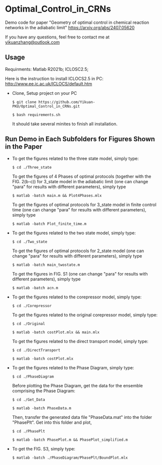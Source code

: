 # Optimal_Control_in_CRNs
Demo code for paper "Geometry of optimal control in chemical reaction networks in the adiabatic limit"
https://arxiv.org/abs/2407.05620

If you have any questions, feel free to contact me at yikuanzhang@outlook.com
## Usage

Requirments: Matlab R2021b; ICLOSC2.5;

Here is the instruction to install ICLOCS2.5 in PC: http://www.ee.ic.ac.uk/ICLOCS/default.htm 

* Clone, Setup project on your PC
  ```
  $ git clone https://github.com/Yikuan-PKU/Optimal_Control_in_CRNs.git
  ```
  ```
  $ bash requirements.sh
  ```
  It should take several minites to finish all installation.
   
## Run Demo in Each Subfolders for Figures Shown in the Paper


 * To get the figures related to the three state model, simply type:  
    ```
    $ cd ./Three_state
    ```
    To get the figures of 4 Phases of optimal protocols (together with the FIG. 2(b-c)) for 3_state model in the adiabatic limit (one can change "para" for results with different parameters), simply type
    ```
    $ matlab -batch main.m && Plot4Phases.mlx
    ```
    To get the figures of optimal protocols for 3_state model in finite control time (one can change "para" for results with different parameters), simply type
    ```
    $ matlab -batch Plot_finite_time.m 
    ```

 
 * To get the figures related to the two state model, simply type:
    ```
    $ cd ./Two_state
    ```
    To get the figures of optimal protocols for 2_state model (one can change "para" for results with different parameters), simply type
    ```
    $ matlab -batch main_twostate.m 
    ```
    To get the figures in FIG. S1 (one can change "para" for results with different parameters), simply type
    ```
    $ matlab -batch acn.m 
    ```
 
 
 * To get the figures related to the corepressor model, simply type:
    ```
    $ cd ./Corepressor
    ```
    To get the figures related to the original corepressor model, simply type:
    ```
    $ cd ./Original
    ```
    ```
    $ matlab -batch costPlot.mlx && main.mlx
    ```
    To get the figures related to the direct transport model, simply type:
    ```
    $ cd ./DirectTransport
    ```
    ```
    $ matlab -batch costPlot.mlx 
    ```
 * To get the figures related to the Phase Diagram, simply type:
    ```
    $ cd ./PhaseDiagram
    ```
    Before plotting the Phase Diagram, get the data for the ensemble comprising the Phase Diagram:
    ```
    $ cd ./Get_Data
    ```
    ```
    $ matlab -batch PhaseData.m
    ```
    Then, transfer the generated data file "PhaseData.mat" into the folder "PhasePlt". Get into this folder and plot,
    ```
    $ cd ./PhasePlt
    ```
    ```
    $ matlab -batch PhasePlot.m && PhasePlot_simplified.m
    ```

 * To get the FIG. S3, simply type:

    ```
    $ matlab -batch ./PhaseDiagram/PhasePlt/BoundPlot.mlx
    ```
   
   
